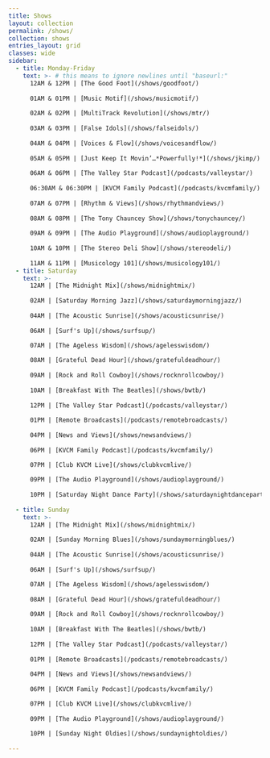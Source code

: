 ```yaml
---
title: Shows
layout: collection
permalink: /shows/
collection: shows
entries_layout: grid
classes: wide
sidebar: 
  - title: Monday-Friday
    text: >- # this means to ignore newlines until "baseurl:"  
      12AM & 12PM | [The Good Foot](/shows/goodfoot/)
      
      01AM & 01PM | [Music Motif](/shows/musicmotif/)
      
      02AM & 02PM | [MultiTrack Revolution](/shows/mtr/)
      
      03AM & 03PM | [False Idols](/shows/falseidols/)
      
      04AM & 04PM | [Voices & Flow](/shows/voicesandflow/)
      
      05AM & 05PM | [Just Keep It Movin’…*Powerfully!*](/shows/jkimp/)
      
      06AM & 06PM | [The Valley Star Podcast](/podcasts/valleystar/)
      
      06:30AM & 06:30PM | [KVCM Family Podcast](/podcasts/kvcmfamily/)
      
      07AM & 07PM | [Rhythm & Views](/shows/rhythmandviews/)
      
      08AM & 08PM | [The Tony Chauncey Show](/shows/tonychauncey/)
      
      09AM & 09PM | [The Audio Playground](/shows/audioplayground/)
      
      10AM & 10PM | [The Stereo Deli Show](/shows/stereodeli/)
      
      11AM & 11PM | [Musicology 101](/shows/musicology101/)
  - title: Saturday
    text: >-
      12AM | [The Midnight Mix](/shows/midnightmix/)
      
      02AM | [Saturday Morning Jazz](/shows/saturdaymorningjazz/)
      
      04AM | [The Acoustic Sunrise](/shows/acousticsunrise/)
      
      06AM | [Surf's Up](/shows/surfsup/)

      07AM | [The Ageless Wisdom](/shows/agelesswisdom/)
      
      08AM | [Grateful Dead Hour](/shows/gratefuldeadhour/)
      
      09AM | [Rock and Roll Cowboy](/shows/rocknrollcowboy/)
      
      10AM | [Breakfast With The Beatles](/shows/bwtb/)
      
      12PM | [The Valley Star Podcast](/podcasts/valleystar/)
      
      01PM | [Remote Broadcasts](/podcasts/remotebroadcasts/)
      
      04PM | [News and Views](/shows/newsandviews/)
      
      06PM | [KVCM Family Podcast](/podcasts/kvcmfamily/)

      07PM | [Club KVCM Live](/shows/clubkvcmlive/)
      
      09PM | [The Audio Playground](/shows/audioplayground/)
      
      10PM | [Saturday Night Dance Party](/shows/saturdaynightdanceparty/)
      
  - title: Sunday  
    text: >-
      12AM | [The Midnight Mix](/shows/midnightmix/)
      
      02AM | [Sunday Morning Blues](/shows/sundaymorningblues/)
      
      04AM | [The Acoustic Sunrise](/shows/acousticsunrise/)
      
      06AM | [Surf's Up](/shows/surfsup/)

      07AM | [The Ageless Wisdom](/shows/agelesswisdom/)
      
      08AM | [Grateful Dead Hour](/shows/gratefuldeadhour/)
      
      09AM | [Rock and Roll Cowboy](/shows/rocknrollcowboy/)
      
      10AM | [Breakfast With The Beatles](/shows/bwtb/)
      
      12PM | [The Valley Star Podcast](/podcasts/valleystar/)
      
      01PM | [Remote Broadcasts](/podcasts/remotebroadcasts/)
      
      04PM | [News and Views](/shows/newsandviews/)
      
      06PM | [KVCM Family Podcast](/podcasts/kvcmfamily/)

      07PM | [Club KVCM Live](/shows/clubkvcmlive/)
      
      09PM | [The Audio Playground](/shows/audioplayground/)
      
      10PM | [Sunday Night Oldies](/shows/sundaynightoldies/)
      
---
```

